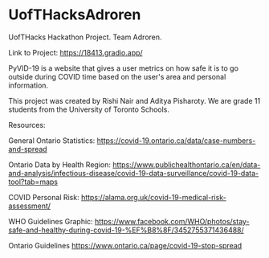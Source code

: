 # UofTHacksAdroren
UofTHacks Hackathon Project. Team Adroren.

Link to Project: https://18413.gradio.app/

PyVID-19 is a website that gives a user metrics on how safe it is to go outside during COVID time based on the user's area and personal information.

This project was created by Rishi Nair and Aditya Pisharoty. We are grade 11 students from the University of Toronto Schools.

Resources:

General Ontario Statistics: https://covid-19.ontario.ca/data/case-numbers-and-spread

Ontario Data by Health Region: https://www.publichealthontario.ca/en/data-and-analysis/infectious-disease/covid-19-data-surveillance/covid-19-data-tool?tab=maps

COVID Personal Risk: https://alama.org.uk/covid-19-medical-risk-assessment/

WHO Guidelines Graphic: https://www.facebook.com/WHO/photos/stay-safe-and-healthy-during-covid-19-%EF%B8%8F/3452755371436488/

Ontario Guidelines https://www.ontario.ca/page/covid-19-stop-spread
